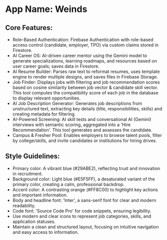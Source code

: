 # **App Name**: Weinds

## Core Features:

- Role-Based Authentication: Firebase Authentication with role-based access control (candidate, employer, TPO) via custom claims stored in Firestore.
- AI Career OS: AI-driven career mentor using the Gemini model to generate specializations, learning roadmaps, and resources based on user career goals; saves data in Firestore.
- AI Resume Builder: Parses raw text to reformat resumes, uses template engine to render multiple designs, and saves files in Firebase Storage.
- Job Finder: Displays jobs with filtering and job recommendation scores based on cosine similarity between job vector & candidate skill vector. This tool computes the compatibility score of each job in the database to display relevant opportunities.
- AI Job Description Generator: Generates job descriptions from unstructured text, extracting key details (title, responsibilities, skills) and creating metadata for filtering.
- AI-Powered Screening: AI skill tests and conversational AI (Gemini) interviews with semantic scoring, aggregated into a 'Hire Recommendation'. This tool generates and assesses the candidate.
- Campus & Fresher Pool: Enables employers to browse talent pools, filter by college/skills, and invite candidates or institutions for hiring drives.

## Style Guidelines:

- Primary color: A vibrant blue (#29ABE2), reflecting trust and innovation in recruitment.
- Background color: Light blue (#E5F5FF), a desaturated variant of the primary color, creating a calm, professional backdrop.
- Accent color: A contrasting orange (#FF8C00) to highlight key actions and important information.
- Body and headline font: 'Inter', a sans-serif font for clear and modern readability.
- Code font: 'Source Code Pro' for code snippets, ensuring legibility.
- Use modern and clear icons to represent job categories, skills, and application statuses.
- Maintain a clean and structured layout, focusing on intuitive navigation and easy access to information.